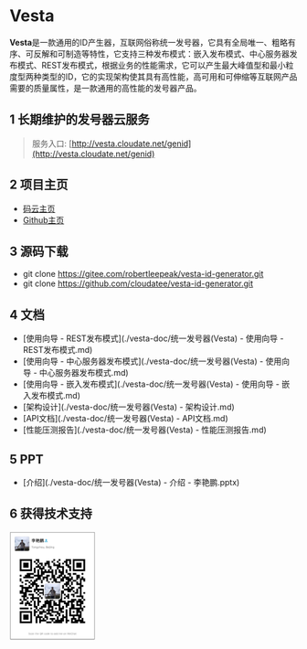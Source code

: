 # Vesta

**Vesta**是一款通用的ID产生器，互联网俗称统一发号器，它具有全局唯一、粗略有序、可反解和可制造等特性，它支持三种发布模式：嵌入发布模式、中心服务器发布模式、REST发布模式，根据业务的性能需求，它可以产生最大峰值型和最小粒度型两种类型的ID，它的实现架构使其具有高性能，高可用和可伸缩等互联网产品需要的质量属性，是一款通用的高性能的发号器产品。

## 1 长期维护的发号器云服务 
>服务入口: [http://vesta.cloudate.net/genid](http://vesta.cloudate.net/genid)

## 2 项目主页 

- [码云主页](https://gitee.com/robertleepeak/vesta-id-generator)
- [Github主页](https://github.com/cloudatee/vesta-id-generator)

## 3 源码下载

- git clone https://gitee.com/robertleepeak/vesta-id-generator.git
- git clone https://github.com/cloudatee/vesta-id-generator.git

## 4 文档

- [使用向导 - REST发布模式](./vesta-doc/统一发号器\(Vesta\) - 使用向导 - REST发布模式.md)
- [使用向导 - 中心服务器发布模式](./vesta-doc/统一发号器(Vesta) - 使用向导 - 中心服务器发布模式.md)
- [使用向导 - 嵌入发布模式](./vesta-doc/统一发号器(Vesta) - 使用向导 - 嵌入发布模式.md)
- [架构设计](./vesta-doc/统一发号器(Vesta) - 架构设计.md)
- [API文档](./vesta-doc/统一发号器(Vesta) - API文档.md)
- [性能压测报告](./vesta-doc/统一发号器(Vesta) - 性能压测报告.md)

## 5 PPT

- [介绍](./vesta-doc/统一发号器(Vesta) - 介绍 - 李艳鹏.pptx)

## 6 获得技术支持

<a href="./vesta-theme/assets/images/我的微信QR.jpeg"><img src="./vesta-theme/assets/images/我的微信QR.jpeg" alt="cloudate-qrcode" width="150" height="190" class="alignnone size-full wp-image-1138" /></a>
